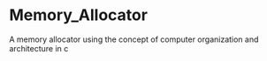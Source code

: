 # Memory_Allocator
A memory allocator using the concept of computer organization and architecture in c
